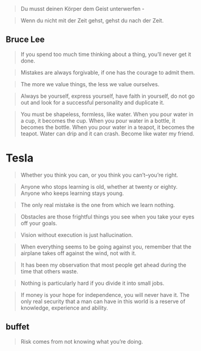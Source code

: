 >Du musst deinen Körper dem Geist unterwerfen - 

>Wenn du nicht mit der Zeit gehst, gehst du nach der Zeit.   
## Bruce Lee
>If you spend too much time thinking about a thing, you’ll never get it done.   

>Mistakes are always forgivable, if one has the courage to admit them.   

>The more we value things, the less we value ourselves.   

>Always be yourself, express yourself, have faith in yourself, do not go out and look for a successful personality and duplicate it.   

>You must be shapeless, formless, like water. When you pour water in a cup, it becomes the cup. When you pour water in a bottle, it becomes the bottle. When you pour water in a teapot, it becomes the teapot. Water can drip and it can crash. Become like water my friend.
# Tesla
>Whether you think you can, or you think you can’t–you’re right.   

>Anyone who stops learning is old, whether at twenty or eighty. Anyone who keeps learning stays young.   

>The only real mistake is the one from which we learn nothing.   

>Obstacles are those frightful things you see when you take your eyes off your goals.   

>Vision without execution is just hallucination.   

>When everything seems to be going against you, remember that the airplane takes off against the wind, not with it.   

>It has been my observation that most people get ahead during the time that others waste.   

>Nothing is particularly hard if you divide it into small jobs.   

>If money is your hope for independence, you will never have it. The only real security that a man can have in this world is a reserve of knowledge, experience and ability.


## buffet
> Risk comes from not knowing what you’re doing.
